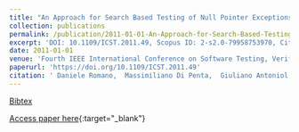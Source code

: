 ```yaml
---
title: "An Approach for Search Based Testing of Null Pointer Exceptions"
collection: publications
permalink: /publication/2011-01-01-An-Approach-for-Search-Based-Testing-of-Null-Pointer-Exceptions
excerpt: 'DOI: 10.1109/ICST.2011.49, Scopus ID: 2-s2.0-79958753970, Cited by: 13'
date: 2011-01-01
venue: 'Fourth IEEE International Conference on Software Testing, Verification and Validation, ICST 2011, Berlin, Germany, March 21-25, 2011'
paperurl: 'https://doi.org/10.1109/ICST.2011.49'
citation: ' Daniele Romano,  Massimiliano Di Penta,  Giuliano Antoniol, &quot;An Approach for Search Based Testing of Null Pointer Exceptions.&quot; Fourth IEEE International Conference on Software Testing, Verification and Validation, ICST 2011, Berlin, Germany, March 21-25, 2011, 2011.'
---
```

[Bibtex](https://dblp.org/rec/bib/conf/icst/RomanoPA11)

[Access paper here](https://doi.org/10.1109/ICST.2011.49){:target="_blank"}
